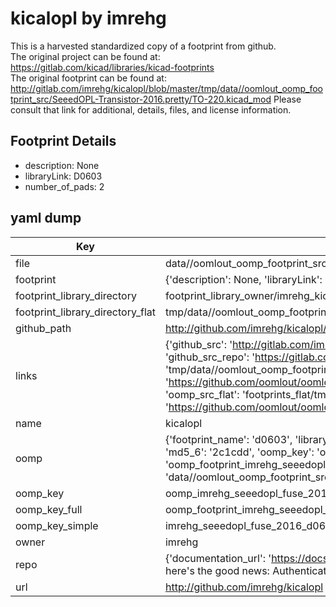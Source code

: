 # kicalopl by imrehg  
This is a harvested standardized copy of a footprint from github.  
The original project can be found at:  
https://gitlab.com/kicad/libraries/kicad-footprints  
The original footprint can be found at:
http://gitlab.com/imrehg/kicalopl/blob/master/tmp/data//oomlout_oomp_footprint_src/SeeedOPL-Transistor-2016.pretty/TO-220.kicad_mod
Please consult that link for additional, details, files, and license information.  
## Footprint Details
* description: None  
* libraryLink: D0603  
* number_of_pads: 2  
## yaml dump  
| Key | Value |  
| --- | --- |  
| file | data//oomlout_oomp_footprint_src/kicalopl/SeeedOPL-Fuse-2016.pretty/D0603.kicad_mod |  
| footprint | {'description': None, 'libraryLink': 'D0603', 'number_of_pads': 2} |  
| footprint_library_directory | footprint_library_owner/imrehg_kicalopl |  
| footprint_library_directory_flat | tmp/data//oomlout_oomp_footprint_src/footprints_flat/imrehg_seeedopl_fuse_2016_d0603/working |  
| github_path | http://github.com/imrehg/kicalopl/blob/master/tmp/data//oomlout_oomp_footprint_src/SeeedOPL-Fuse-2016.pretty/D0603.kicad_mod |  
| links | {'github_src': 'http://gitlab.com/imrehg/kicalopl/blob/master/tmp/data//oomlout_oomp_footprint_src/SeeedOPL-Transistor-2016.pretty/TO-220.kicad_mod', 'github_src_repo': 'https://gitlab.com/kicad/libraries/kicad-footprints', 'oomp_bot': 'tmp/data//oomlout_oomp_footprint_src/footprints/imrehg_seeedopl_fuse_2016_d0603/working', 'oomp_bot_github': 'https://github.com/oomlout/oomlout_oomp_footprint_bot/tree/main/tmp/data//oomlout_oomp_footprint_src/footprints/imrehg_seeedopl_fuse_2016_d0603/working', 'oomp_src_flat': 'footprints_flat/tmp/data//oomlout_oomp_footprint_src/footprints_flat/imrehg_seeedopl_fuse_2016_d0603/working', 'oomp_src_flat_github': 'https://github.com/oomlout/oomlout_oomp_footprint_src/tree/main/tmp/data//oomlout_oomp_footprint_src/footprints_flat/imrehg_seeedopl_fuse_2016_d0603/working'} |  
| name | kicalopl |  
| oomp | {'footprint_name': 'd0603', 'library_name': 'seeedopl_fuse_2016', 'md5': '2c1cdd5a6e1cdfd33e2da90b56d75c7a', 'md5_10': '2c1cdd5a6e', 'md5_5': '2c1cd', 'md5_6': '2c1cdd', 'oomp_key': 'oomp_imrehg_seeedopl_fuse_2016_d0603', 'oomp_key_extra': 'oomp_footprint_imrehg_seeedopl_fuse_2016_d0603', 'oomp_key_full': 'oomp_footprint_imrehg_seeedopl_fuse_2016_d0603_2c1cdd', 'oomp_key_simple': 'imrehg_seeedopl_fuse_2016_d0603', 'original_filename': 'data//oomlout_oomp_footprint_src/kicalopl/SeeedOPL-Fuse-2016.pretty/D0603.kicad_mod', 'owner_name': 'imrehg'} |  
| oomp_key | oomp_imrehg_seeedopl_fuse_2016_d0603 |  
| oomp_key_full | oomp_footprint_imrehg_seeedopl_fuse_2016_d0603 |  
| oomp_key_simple | imrehg_seeedopl_fuse_2016_d0603 |  
| owner | imrehg |  
| repo | {'documentation_url': 'https://docs.github.com/rest/overview/resources-in-the-rest-api#rate-limiting', 'message': "API rate limit exceeded for 84.66.142.224. (But here's the good news: Authenticated requests get a higher rate limit. Check out the documentation for more details.)"} |  
| url | http://github.com/imrehg/kicalopl |  

